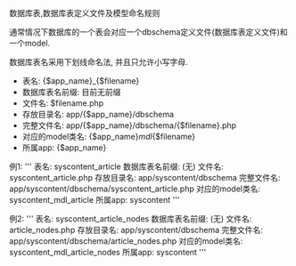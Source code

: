 数据库表,数据库表定义文件及模型命名规则


通常情况下数据库的一个表会对应一个dbschema定义文件(数据库表定义文件)和一个model.

数据库表名采用下划线命名法, 并且只允许小写字母.

- 表名: {$app_name}_{$filename}
- 数据库表名前缀: 目前无前缀
- 文件名: $filename.php
- 存放目录名: app/{$app_name}/dbschema
- 完整文件名: app/{$app_name}/dbschema/{$filename}.php
- 对应的model类名: {$app_name}_mdl_{$filename}
- 所属app: {$app_name}


例1:
'''
表名: syscontent_article
数据库表名前缀: (无)
文件名: syscontent_article.php
存放目录名: app/syscontent/dbschema
完整文件名: app/syscontent/dbschema/syscontent_article.php
对应的model类名: syscontent_mdl_article
所属app: syscontent
'''

例2:
'''
表名: syscontent_article_nodes
数据库表名前缀: (无)
文件名: article_nodes.php
存放目录名: app/syscontent/dbschema
完整文件名: app/syscontent/dbschema/article_nodes.php
对应的model类名: syscontent_mdl_article_nodes
所属app: syscontent
'''
